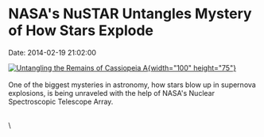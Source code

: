 NASA\'s NuSTAR Untangles Mystery of How Stars Explode
=====================================================

Date: 2014-02-19 21:02:00

[![Untangling the Remains of Cassiopeia
A](http://www.jpl.nasa.gov/images/nustar/20140219/pia17838-226.jpg){width="100"
height="75"}](http://www.jpl.nasa.gov/news/news.cfm?release=2014-054&rn=news.xml&rst=4052)\
\
One of the biggest mysteries in astronomy, how stars blow up in
supernova explosions, is being unraveled with the help of NASA\'s
Nuclear Spectroscopic Telescope Array.

\
\
